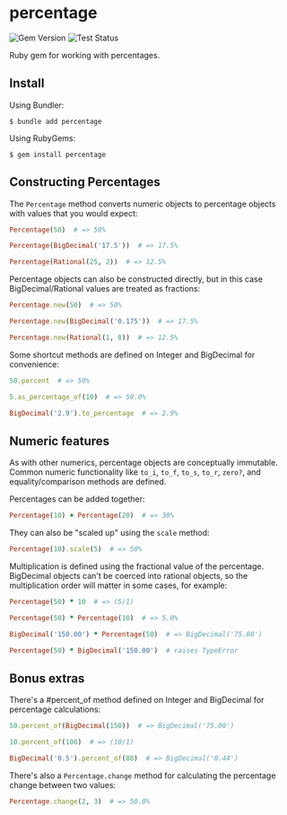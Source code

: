 # percentage

![Gem Version](https://badge.fury.io/rb/percentage.svg)
![Test Status](https://github.com/readysteady/percentage/actions/workflows/test.yml/badge.svg)


Ruby gem for working with percentages.


## Install

Using Bundler:

    $ bundle add percentage

Using RubyGems:

    $ gem install percentage


## Constructing Percentages

The `Percentage` method converts numeric objects to percentage objects
with values that you would expect:

```ruby
Percentage(50)  # => 50%

Percentage(BigDecimal('17.5'))  # => 17.5%

Percentage(Rational(25, 2))  # => 12.5%
```

Percentage objects can also be constructed directly, but in this case
BigDecimal/Rational values are treated as fractions:

```ruby
Percentage.new(50)  # => 50%

Percentage.new(BigDecimal('0.175'))  # => 17.5%

Percentage.new(Rational(1, 8))  # => 12.5%
```

Some shortcut methods are defined on Integer and BigDecimal for convenience:

```ruby
50.percent  # => 50%

5.as_percentage_of(10)  # => 50.0%

BigDecimal('2.9').to_percentage  # => 2.9%
```


## Numeric features

As with other numerics, percentage objects are conceptually immutable.
Common numeric functionality like `to_i`, `to_f`, `to_s`, `to_r`, `zero?`,
and equality/comparison methods are defined.

Percentages can be added together:

```ruby
Percentage(10) + Percentage(20)  # => 30%
```

They can also be "scaled up" using the `scale` method:

```ruby
Percentage(10).scale(5)  # => 50%
```

Multiplication is defined using the fractional value of the percentage.
BigDecimal objects can't be coerced into rational objects, so the
multiplication order will matter in some cases, for example:

```ruby
Percentage(50) * 10  # => (5/1)

Percentage(50) * Percentage(10)  # => 5.0%

BigDecimal('150.00') * Percentage(50)  # => BigDecimal('75.00')

Percentage(50) * BigDecimal('150.00')  # raises TypeError
```


## Bonus extras

There's a #percent_of method defined on Integer and BigDecimal for percentage calculations:

```ruby
50.percent_of(BigDecimal(150))  # => BigDecimal('75.00')

10.percent_of(100)  # => (10/1)

BigDecimal('0.5').percent_of(88)  # => BigDecimal('0.44')
```

There's also a `Percentage.change` method for calculating the percentage change between two values:

```ruby
Percentage.change(2, 3)  # => 50.0%
```
